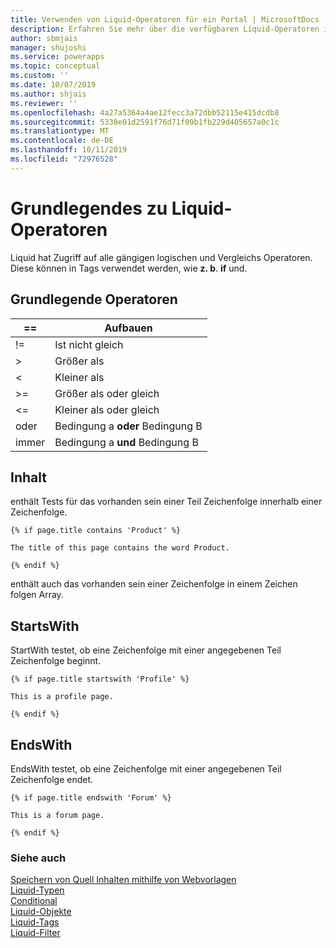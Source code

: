 ```yaml
---
title: Verwenden von Liquid-Operatoren für ein Portal | MicrosoftDocs
description: Erfahren Sie mehr über die verfügbaren Liquid-Operatoren in einem Portal.
author: sbmjais
manager: shujoshi
ms.service: powerapps
ms.topic: conceptual
ms.custom: ''
ms.date: 10/07/2019
ms.author: shjais
ms.reviewer: ''
ms.openlocfilehash: 4a27a5364a4ae12fecc3a72dbb52115e415dcdb8
ms.sourcegitcommit: 5338e01d2591f76d71f09b1fb229d405657a0c1c
ms.translationtype: MT
ms.contentlocale: de-DE
ms.lasthandoff: 10/11/2019
ms.locfileid: "72976528"
---
```

# <a name="understand-liquid-operators"></a>Grundlegendes zu Liquid-Operatoren

Liquid hat Zugriff auf alle gängigen logischen und Vergleichs Operatoren. Diese können in Tags verwendet werden, wie **z. b**. **if** und.

## <a name="basic-operators"></a>Grundlegende Operatoren

| ==    | Aufbauen                          |
|-------|---------------------------------|
| !=    | Ist nicht gleich                  |
| &gt;  | Größer als                    |
| &lt;  | Kleiner als                       |
| &gt;= | Größer als oder gleich        |
| &lt;= | Kleiner als oder gleich           |
| oder    | Bedingung a **oder** Bedingung B  |
| immer   | Bedingung a **und** Bedingung B |

## <a name="contains"></a>Inhalt

enthält Tests für das vorhanden sein einer Teil Zeichenfolge innerhalb einer Zeichenfolge.

```
{% if page.title contains 'Product' %}

The title of this page contains the word Product.

{% endif %}
```

enthält auch das vorhanden sein einer Zeichenfolge in einem Zeichen folgen Array.

## <a name="startswith"></a>StartsWith

StartWith testet, ob eine Zeichenfolge mit einer angegebenen Teil Zeichenfolge beginnt.

```
{% if page.title startswith 'Profile' %}

This is a profile page.

{% endif %}
```

## <a name="endswith"></a>EndsWith

EndsWith testet, ob eine Zeichenfolge mit einer angegebenen Teil Zeichenfolge endet.

```
{% if page.title endswith 'Forum' %}

This is a forum page.

{% endif %}
```

### <a name="see-also"></a>Siehe auch

[Speichern von Quell Inhalten mithilfe von Webvorlagen](store-content-web-templates.md)  
[Liquid-Typen](liquid-types.md)  
[Conditional](liquid-conditional-operators.md)  
[Liquid-Objekte](liquid-objects.md)  
[Liquid-Tags](liquid-tags.md)  
[Liquid-Filter](liquid-filters.md) 